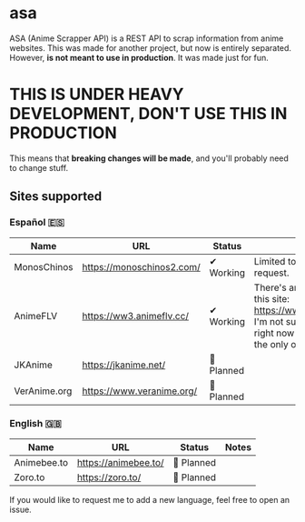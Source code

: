# asa
 ASA (Anime Scrapper API) is a REST API to scrap information from anime websites. This was made for another project, but now is entirely separated. However, **is not meant to use in production**. It was made just for fun.

# THIS IS UNDER HEAVY DEVELOPMENT, DON'T USE THIS IN PRODUCTION
This means that **breaking changes will be made**, and you'll probably need to change stuff.

## Sites supported

### Español 🇪🇸
| Name | URL | Status | Notes |
| ------------- | ------------- | ------------- | ------------- |
| MonosChinos | https://monoschinos2.com/ | ✔ Working | Limited to 31 results per request. |
| AnimeFLV | https://ww3.animeflv.cc/ | ✔ Working | There's another URL for this site: https://www3.animeflv.net/. I'm not sure if the one used right now is official, but it's the only one I got working. |
| JKAnime | https://jkanime.net/ | 🔘 Planned | |
| VerAnime.org | https://www.veranime.org/ | 🔘 Planned | |

### English 🇬🇧
| Name | URL | Status | Notes |
| ------------- | ------------- | ------------- | ------------- |
| Animebee.to | https://animebee.to/ | 🔘 Planned | |
| Zoro.to | https://zoro.to/ | 🔘 Planned | |

If you would like to request me to add a new language, feel free to open an issue.
